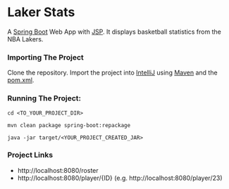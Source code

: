 # Laker Stats

A [Spring Boot](https://spring.io/projects/spring-boot) Web App with [JSP](https://en.wikipedia.org/wiki/JavaServer_Pages). It displays basketball statistics from the NBA Lakers.

### Importing The Project
Clone the repository. Import the project into [IntelliJ](https://www.jetbrains.com/idea/) using [Maven](https://maven.apache.org/) and the [pom.xml](https://maven.apache.org/guides/introduction/introduction-to-the-pom.html).

### Running The Project:

```
cd <TO_YOUR_PROJECT_DIR>
```

```
mvn clean package spring-boot:repackage
```

```
java -jar target/<YOUR_PROJECT_CREATED_JAR>
```

### Project Links ###
* http://localhost:8080/roster
* http://localhost:8080/player/{ID} (e.g. http://localhost:8080/player/23)
